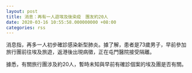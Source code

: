 ```yaml
---
layout: post
title: 消息：再有一人遊埃及後染疫　團友約20人
date: 2020-03-16 10:55:58.000000000 +08:00
categories: rss
---
```


消息指，再多一人初步確診感染新型肺炎。據了解，患者是73歲男子，早前參加旅行團前往埃及旅遊，返港後出現病徵，正在屯門醫院接受隔離。

據悉，有關旅行團涉及約20人，暫時未知與早前有確診個案的埃及團是否有關。
